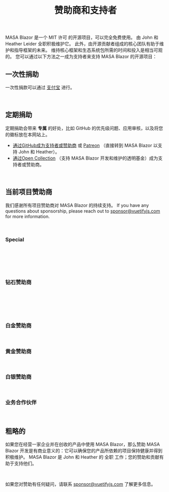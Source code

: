 ﻿---
order: 1
title: 赞助商和支持者
---

MASA Blazor 是一个 MIT 许可 的开源项目，可以完全免费使用。 由 John 和 Heather Leider 全职积极维护它。 此外，由开源贡献者组成的核心团队有助于维护和指导框架的未来。 维持核心框架和生态系统包所需的时间和投入是相当可观的。 您可以通过以下方法之一成为支持者来支持 MASA Blazor 的开源项目：

## 一次性捐助

一次性捐款可以通过 [支付宝]() 进行。

<br>

## 定期捐助

定期捐助会带来 **专属** 的好处，比如 GitHub 的优先级问题、应用审核，以及将您的徽标放在本网站上。

- [通过GitHub成为支持者或赞助商]() 或 [Patreon]() （直接转到 MASA Blazor 以支持 John 和 Heather）。
- [通过Open Collection]() （支持 MASA Blazor 开发和维护的透明基金）成为支持者或赞助商。

<br>

## 当前项目赞助商

我们感谢所有项目赞助商对 MASA Blazor 的持续支持。 If you have any questions about sponsorship, please reach out to [sponsor@vuetifyjs.com]() for more information.

<br>

### Special

<div class="row m-sponsors row--dense align-center">
    <div class="col col-auto">
        <a tabindex="0" href="https://www.qomplx.com/" target="_blank" class="d-inline-block px-2 py-1 m-card m-card--flat m-card--link m-sheet theme--light rounded transparent" aria-label="QOMPLX" rel="noopener">
            <div aria-label="QOMPLX" role="img" class="m-image m-responsive d-inline-block theme--light" style="max-height: 64px; width: 212px;">
                <div class="m-responsive__sizer" style="padding-bottom: 26.2346%;"></div>
                <div class="m-image__image m-image__image--contain" style="background-image: url(https://img-cdn.lonsid.co/image/www/img/logo_g_2.png); background-position: center center;"></div>
                <div class="m-responsive__content" style="width: 648px;"></div>
            </div>
        </a>
    </div>
</div>

<br>

### 钻石赞助商

<div class="row m-sponsors row--dense align-center">
    <div class="col col-auto">
        <a tabindex="0" href="https://www.qomplx.com/" target="_blank" class="d-inline-block px-2 py-1 m-card m-card--flat m-card--link m-sheet theme--light rounded transparent" aria-label="QOMPLX" rel="noopener">
            <div aria-label="QOMPLX" role="img" class="m-image m-responsive d-inline-block theme--light" style="max-height: 64px; width: 212px;">
                <div class="m-responsive__sizer" style="padding-bottom: 26.2346%;"></div>
                <div class="m-image__image m-image__image--contain" style="background-image: url(https://img-cdn.lonsid.co/image/www/img/logo_g_2.png); background-position: center center;"></div>
                <div class="m-responsive__content" style="width: 648px;"></div>
            </div>
        </a>
    </div>
</div>

<br>

### 白金赞助商

<br>

### 黄金赞助商

<br>

### 白银赞助商

<br>

### 业务合作伙伴

<br>

## 粗略的

如果您在经营一家企业并在创收的产品中使用 MASA Blazor，那么赞助 MASA Blazor 开发是有商业意义的：它可以确保您的产品所依赖的项目保持健康并得到积极维护。 MASA Blazor 是 John 和 Heather 的 全职 工作；您的赞助和贡献有助于支持他们。

<br>

如果您对赞助有任何疑问，请联系 [sponsor@vuetifyjs.com]() 了解更多信息。